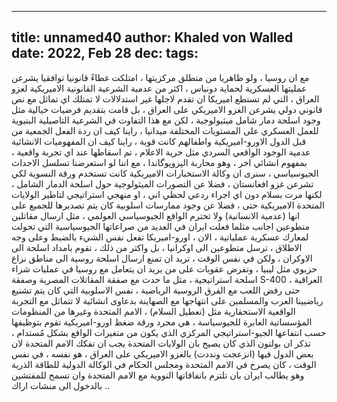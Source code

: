 
---
title: unnamed40
author: Khaled von Walled
date: 2022, Feb 28
dec:
tags:
---
مع ان روسيا ، ولو ظاهريا من منطلق مركزيتها ، امتلكت غطاءً قانونيا توافقيا يشرعن عمليتها العسكرية لحماية دونباس ، اكثر من عدمية الشرعية القانونية الاميريكية لغزو العراق ، التي لم تستطع اميريكا ان تقدم لاجلها غير استدلالات لا تمتلك اي تماثل مع نص قانوني دولي يشرعن الغزو الاميريكي على العراق ، بل قامت بتقديم فرضيات خيالية مثل وجود اسلحة دمار شامل ميثيولوجية ، لكن مع هذا التفاوت في الشرعية التاصيلية البنيوية للعمل العسكري على المستويات المختلفة ميدانيا ، راينا كيف ان ردة الفعل الجمعية من قبل الدول الاورو-اميريكية واطفالهم كانت قوية ، راينا كيف ان المفهوميات الانشائية عدمية الوجود الواقعي السردي مثل حرية الاعلام ، تم اسقاطها عند اي تجربة واقعية ، بمفهوم انشائي اخر ، وهو محاربة الپروپوگاندا ، مع اننا لو استعرضنا تسلسل الاحداث الجيوسياسي ، سنرى ان وكالة الاستخبارات الاميريكية كانت تستخدم ورقة النسوية لكي تشرعن غزو افغانستان ، فضلا عن التصورات الميثولوجية حول اسلحة الدمار الشامل ، لكنها مرت بسلام دون اي اجراء ردعي لحظي اني ، او منهجي استراتيجي لتاطير الولايات المتحدة الاميريكية حتى ، فضلا عن وجود ممارسات اسلوبية كان يتم تصديرها للجميع على انها (عدمية الانسانية) ولا تحترم الواقع الجيوسياسي العولمي ، مثل ارسال مقاتلين متطوعين اجانب مثلما فعلت ايران في العديد من صراعاتها الجيوسياسية التي تحولت لمعارك عسكرية عملياتية ، الان ، اورو-اميريكا تفعل نفس الشيء بالضبط وعلى وجه الاطلاق ، ترسل متطوعين الى اوكرانيا ، بل واكثر من ذلك ، تقوم بامداد اسلحة الى الاوكران ، ولكن في نفس الوقت ، تريد ان تمنع ارسال اسلحة روسية الى مناطق نزاع حزبوي مثل ليبيا ، وتفرض عقوبات على من يريد ان يتعامل مع روسيا في عمليات شراء اسلحة استراتيجية ، مثل ما حدث مع صفقة المقاتلات المصرية وصفقة S-400 العراقية ، حتى رفض اللعب مع الفرق الروسية الرياضية ، نفس الاسلوبية التي كان يتم تشنيع رياضيينا العرب والمسلمين على انتهاجها مع الصهاينة بدعاوى انشائية لا تتماثل مع التجربة الواقعية الاستحقارية مثل (تعطيل السلام) ، الامم المتحدة وغيرها من المنظومات المؤسساتية العابرة للجيوسياسة ، هي مجرد ورقة ضغط اورو-اميريكية تقوم بتوظيفها حسب انتفاعها الجيو-استراتيجي المركزي الذي يكون من متغيرات الواقع بشكل مُستدام ، تذكر ان بولتون الذي كان يصيح بان الولايات المتحدة يجب ان تفكك الامم المتحدة لان بعض الدول فيها (انزعجت ونددت) بالغزو الاميريكي على العراق ، هو نفسه ، في نفس الوقت ، كان يصرخ في الامم المتحدة ومجلس الحكام في الوكالة الدولية للطاقة الذرية وهو يطالب ايران بان تلتزم باتفاقاتها النووية مع الامم المتحدة وان تسمح للمفتشين بالدخول الى منشات اراك ..


